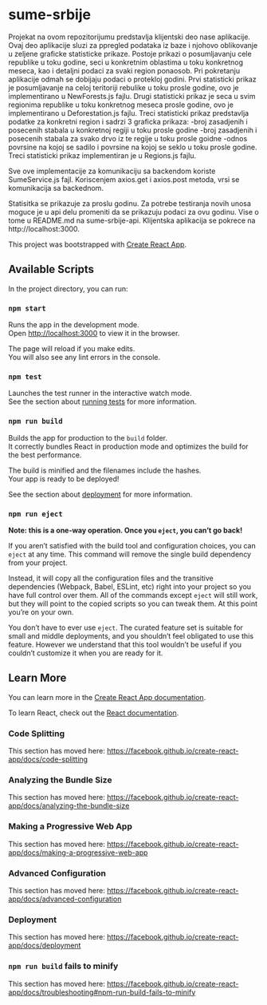 # sume-srbije
Projekat na ovom repozitorijumu predstavlja klijentski deo nase aplikacije. Ovaj deo aplikacije sluzi za ppregled podataka iz baze i njohovo oblikovanje u zeljene graficke statisticke prikaze. Postoje prikazi o posumljavanju cele republike u toku godine, seci u konkretnim oblastima u toku konkretnog meseca, kao i detaljni podaci za svaki region ponaosob.
Pri pokretanju aplikacije odmah se dobijaju podaci o protekloj godini.
Prvi statisticki prikaz je posumljavanje na celoj teritoriji rebulike u toku prosle godine, ovo je implementirano u NewForests.js fajlu.
Drugi statisticki prikaz je seca u svim regionima republike u toku konkretnog meseca prosle godine, ovo je implementirano u Deforestation.js fajlu.
Treci statisticki prikaz predstavlja podatke za konkretni region i sadrzi 3 graficka prikaza:
    -broj zasadjenih i posecenih stabala u konkretnoj regiji u toku prosle godine
    -broj zasadjenih i posecenih stabala za svako drvo iz te regije u toku prosle goidne
    -odnos povrsine na kojoj se sadilo i povrsine na kojoj se seklo u toku prosle godine.
Treci statisticki prikaz implementiran je u Regions.js fajlu.

Sve ove implementacije za komunikaciju sa backendom koriste SumeService.js fajl. Koriscenjem axios.get i axios.post metoda, vrsi se komunikacija sa backednom.


Statisitka se prikazuje za proslu godinu. Za potrebe testiranja novih unosa moguce je u api delu promeniti da se prikazuju podaci za ovu godinu. Vise o tome u README.md na sume-srbije-api.
Klijentska aplikacija se pokrece na http://localhost:3000.



This project was bootstrapped with [Create React App](https://github.com/facebook/create-react-app).

## Available Scripts

In the project directory, you can run:

### `npm start`

Runs the app in the development mode.<br />
Open [http://localhost:3000](http://localhost:3000) to view it in the browser.

The page will reload if you make edits.<br />
You will also see any lint errors in the console.

### `npm test`

Launches the test runner in the interactive watch mode.<br />
See the section about [running tests](https://facebook.github.io/create-react-app/docs/running-tests) for more information.

### `npm run build`

Builds the app for production to the `build` folder.<br />
It correctly bundles React in production mode and optimizes the build for the best performance.

The build is minified and the filenames include the hashes.<br />
Your app is ready to be deployed!

See the section about [deployment](https://facebook.github.io/create-react-app/docs/deployment) for more information.

### `npm run eject`

**Note: this is a one-way operation. Once you `eject`, you can’t go back!**

If you aren’t satisfied with the build tool and configuration choices, you can `eject` at any time. This command will remove the single build dependency from your project.

Instead, it will copy all the configuration files and the transitive dependencies (Webpack, Babel, ESLint, etc) right into your project so you have full control over them. All of the commands except `eject` will still work, but they will point to the copied scripts so you can tweak them. At this point you’re on your own.

You don’t have to ever use `eject`. The curated feature set is suitable for small and middle deployments, and you shouldn’t feel obligated to use this feature. However we understand that this tool wouldn’t be useful if you couldn’t customize it when you are ready for it.

## Learn More

You can learn more in the [Create React App documentation](https://facebook.github.io/create-react-app/docs/getting-started).

To learn React, check out the [React documentation](https://reactjs.org/).

### Code Splitting

This section has moved here: https://facebook.github.io/create-react-app/docs/code-splitting

### Analyzing the Bundle Size

This section has moved here: https://facebook.github.io/create-react-app/docs/analyzing-the-bundle-size

### Making a Progressive Web App

This section has moved here: https://facebook.github.io/create-react-app/docs/making-a-progressive-web-app

### Advanced Configuration

This section has moved here: https://facebook.github.io/create-react-app/docs/advanced-configuration

### Deployment

This section has moved here: https://facebook.github.io/create-react-app/docs/deployment

### `npm run build` fails to minify

This section has moved here: https://facebook.github.io/create-react-app/docs/troubleshooting#npm-run-build-fails-to-minify
